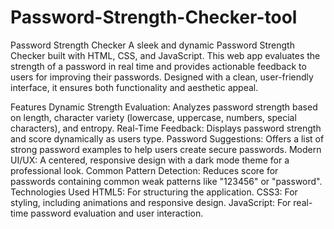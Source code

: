 # Password-Strength-Checker-tool
Password Strength Checker
A sleek and dynamic Password Strength Checker built with HTML, CSS, and JavaScript. This web app evaluates the strength of a password in real time and provides actionable feedback to users for improving their passwords. Designed with a clean, user-friendly interface, it ensures both functionality and aesthetic appeal.

Features
Dynamic Strength Evaluation: Analyzes password strength based on length, character variety (lowercase, uppercase, numbers, special characters), and entropy.
Real-Time Feedback: Displays password strength and score dynamically as users type.
Password Suggestions: Offers a list of strong password examples to help users create secure passwords.
Modern UI/UX: A centered, responsive design with a dark mode theme for a professional look.
Common Pattern Detection: Reduces score for passwords containing common weak patterns like "123456" or "password".
Technologies Used
HTML5: For structuring the application.
CSS3: For styling, including animations and responsive design.
JavaScript: For real-time password evaluation and user interaction.
